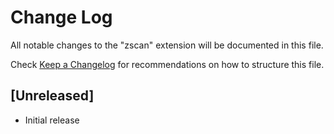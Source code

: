 # Change Log

All notable changes to the "zscan" extension will be documented in this file.

Check [Keep a Changelog](http://keepachangelog.com/) for recommendations on how to structure this file.

## [Unreleased]

- Initial release